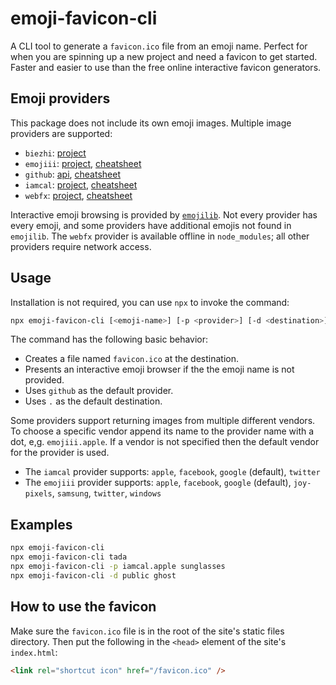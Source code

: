 # emoji-favicon-cli

A CLI tool to generate a `favicon.ico` file from an emoji name. Perfect for when you are spinning up a new project and need a favicon to get started. Faster and easier to use than the free online interactive favicon generators.

## Emoji providers

This package does not include its own emoji images. Multiple image providers are supported:

- `biezhi`: [project](https://github.com/biezhi/emojis)
- `emojiii`: [project](https://github.com/bruceCzK/Emojiii/), [cheatsheet](http://unicode.org/emoji/charts/full-emoji-list.html)
- `github`: [api](https://developer.github.com/v3/emojis/), [cheatsheet](https://github.com/ikatyang/emoji-cheat-sheet)
- `iamcal`: [project](https://github.com/iamcal/emoji-data), [cheatsheet](http://unicodey.com/emoji-data/table.htm)
- `webfx`: [project](https://github.com/rumkin/emoji-img), [cheatsheet](https://www.webfx.com/tools/emoji-cheat-sheet/)

Interactive emoji browsing is provided by [`emojilib`](https://github.com/muan/emojilib). Not every provider has every emoji, and some providers have additional emojis not found in `emojilib`. The `webfx` provider is available offline in `node_modules`; all other providers require network access.

## Usage

Installation is not required, you can use `npx` to invoke the command:

```bash
npx emoji-favicon-cli [<emoji-name>] [-p <provider>] [-d <destination>]
```

The command has the following basic behavior:

- Creates a file named `favicon.ico` at the destination.
- Presents an interactive emoji browser if the the emoji name is not provided.
- Uses `github` as the default provider.
- Uses `.` as the default destination.

Some providers support returning images from multiple different vendors. To choose a specific vendor append its name to the provider name with a dot, e,g. `emojiii.apple`. If a vendor is not specified then the default vendor for the provider is used.

- The `iamcal` provider supports: `apple`, `facebook`, `google` (default), `twitter`
- The `emojiii` provider supports: `apple`, `facebook`, `google` (default), `joy-pixels`, `samsung`, `twitter`, `windows`

## Examples

```bash
npx emoji-favicon-cli
npx emoji-favicon-cli tada
npx emoji-favicon-cli -p iamcal.apple sunglasses
npx emoji-favicon-cli -d public ghost
```

## How to use the favicon

Make sure the `favicon.ico` file is in the root of the site's static files directory. Then put the following in the `<head>` element of the site's `index.html`:

```html
<link rel="shortcut icon" href="/favicon.ico" />
```
